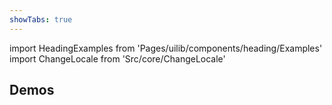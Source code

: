 ```yaml
---
showTabs: true
---
```


import HeadingExamples from 'Pages/uilib/components/heading/Examples'
import ChangeLocale from 'Src/core/ChangeLocale'

## Demos

<ChangeLocale label="Locale used in the demos:" label_direction="vertical" />

<HeadingExamples />
